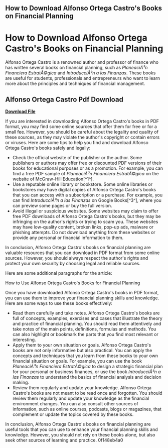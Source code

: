 ## How to Download Alfonso Ortega Castro's Books on Financial Planning

  
# How to Download Alfonso Ortega Castro's Books on Financial Planning
 
Alfonso Ortega Castro is a renowned author and professor of finance who has written several books on financial planning, such as *PlaneaciÃ³n Financiera EstratÃ©gica* and *IntroducciÃ³n a las Finanzas*. These books are useful for students, professionals and entrepreneurs who want to learn more about the principles and techniques of financial management.
 
## Alfonso Ortega Castro Pdf Download


[**Download File**](https://www.google.com/url?q=https%3A%2F%2Furlin.us%2F2tKGwO&sa=D&sntz=1&usg=AOvVaw3HcLxy0H_TQk7GaKIZMBAj)

 
If you are interested in downloading Alfonso Ortega Castro's books in PDF format, you may find some online sources that offer them for free or for a small fee. However, you should be careful about the legality and quality of these sources, as they may violate the author's copyright or contain errors or viruses. Here are some tips to help you find and download Alfonso Ortega Castro's books safely and legally:
 
- Check the official website of the publisher or the author. Some publishers or authors may offer free or discounted PDF versions of their books for educational purposes or as a promotion. For example, you can find a free PDF sample of *PlaneaciÃ³n Financiera EstratÃ©gica* on the website of McGraw-Hill Education[^1^].
- Use a reputable online library or bookstore. Some online libraries or bookstores may have digital copies of Alfonso Ortega Castro's books that you can access with a subscription or a purchase. For example, you can find *IntroducciÃ³n a las Finanzas* on Google Books[^3^], where you can preview some pages or buy the full version.
- Avoid illegal or suspicious websites. Some websites may claim to offer free PDF downloads of Alfonso Ortega Castro's books, but they may be infringing on the author's rights or trying to scam you. These websites may have low-quality content, broken links, pop-up ads, malware or phishing attempts. Do not download anything from these websites or provide any personal or financial information to them.

In conclusion, Alfonso Ortega Castro's books on financial planning are valuable resources that you can download in PDF format from some online sources. However, you should always respect the author's rights and protect your own security by choosing legal and reliable sources.

Here are some additional paragraphs for the article:
 
How to Use Alfonso Ortega Castro's Books for Financial Planning
 
Once you have downloaded Alfonso Ortega Castro's books in PDF format, you can use them to improve your financial planning skills and knowledge. Here are some ways to use these books effectively:

- Read them carefully and take notes. Alfonso Ortega Castro's books are full of concepts, examples, exercises and cases that illustrate the theory and practice of financial planning. You should read them attentively and take notes of the main points, definitions, formulas and methods. You can also highlight or bookmark the parts that you find most relevant or interesting.
- Apply them to your own situation or goals. Alfonso Ortega Castro's books are not only informative but also practical. You can apply the concepts and techniques that you learn from these books to your own financial situation or goals. For example, you can use the book *PlaneaciÃ³n Financiera EstratÃ©gica* to design a strategic financial plan for your personal or business finances, or use the book *IntroducciÃ³n a las Finanzas* to understand the basics of financial analysis and decision making.
- Review them regularly and update your knowledge. Alfonso Ortega Castro's books are not meant to be read once and forgotten. You should review them regularly and update your knowledge as the financial environment changes. You can also consult other sources of information, such as online courses, podcasts, blogs or magazines, that complement or update the topics covered by these books.

In conclusion, Alfonso Ortega Castro's books on financial planning are useful tools that you can use to enhance your financial planning skills and knowledge. However, you should not rely on these books alone, but also seek other sources of learning and practice.
 0f148eb4a0
